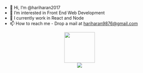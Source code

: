 - 👋 Hi, I’m @hariharan2017
- 👀 I’m interested in Front End Web Development
- 🌱 I currently work in React and Node
- 📫 How to reach me - Drop a mail at hariharan9876@gmail.com

<!---
hariharan2017/hariharan2017 is a ✨ special ✨ repository because its `README.md` (this file) appears on your GitHub profile.
You can click the Preview link to take a look at your changes.
--->
<div id="header" align="center">
  <img src="https://media.giphy.com/media/M9gbBd9nbDrOTu1Mqx/giphy.gif" width="100"/>
  <div id="badges" align="center>
    <a href="https://www.linkedin.com/in/hariharan-kannan-98a1b1191/">
      <img src="https://img.shields.io/badge/LinkedIn-blue?logo=linkedin&logoColor=white&style=plastic" />
    </a>
  </div>
</div>

